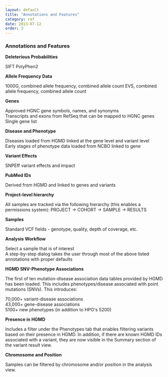 ```yaml
---
layout: default
title: "Annotations and Features"
category: ref
date: 2013-07-12
order: 3
---
```


### Annotations and Features

<b>Deleterious Probabilities</b>

SIFT
PolyPhen2

<b>Allele Frequency Data</b>

1000G, combined allele frequency, combined allele count
EVS, combined allele frequency, combined allele count

<b>Genes</b>

Approved HGNC gene symbols, names, and synonyms<br>
Transcripts and exons from RefSeq that can be mapped to HGNC genes<br>
Single gene list

<b>Disease and Phenotype</b>

Diseases loaded from HGMD linked at the gene level and variant level<br>
Early stages of phenotype data loaded from NCBO linked to gene

<b>Variant Effects</b>

SNPEff variant effects and impact

<b>PubMed IDs</b>

Derived from HGMD and linked to genes and variants

<b>Project-level hierarchy</b>

All samples are tracked via the following hierarchy (this enables a permissions system): PROJECT → COHORT → SAMPLE → RESULTS

<b>Samples</b>

Standard VCF fields - genotype, quality, depth of coverage, etc.

<b>Analysis Workflow</b>

Select a sample that is of interest<br>
A step-by-step dialog takes the user through most of the above listed annotations with proper defaults

<b>HGMD SNV-Phenotype Associations</b>

The first of ten mutation-disease association data tables provided by HGMD has been loaded. This includes phenotypes/disease associated with point mutations (SNVs). This introduces:

70,000+ variant-disease associations<br>
43,000+ gene-disease associations<br>
5100+ new phenotypes (in addition to HPO's 5200)

<b>Presence in HGMD</b>

Includes a filter under the Phenotypes tab that enables filtering variants based on their presence in HGMD. In addition, if there are known HGMD 
IDs associated with a variant, they are now visible in the Summary section of the variant result view.

<b>Chromosome and Position</b>

Samples can be filtered by chromosome and/or position in the analysis view. 


